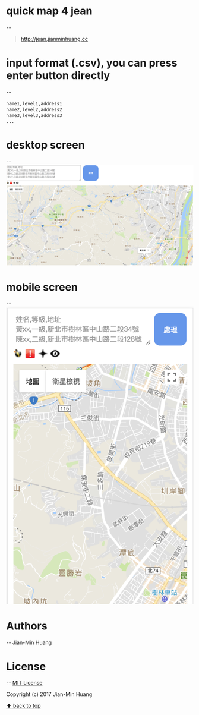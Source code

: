 # quick map 4 jean
--
> http://jean.jianminhuang.cc

# input format (.csv), you can press enter button directly
--
```
name1,level1,address1
name2,level2,address2
name3,level3,address3
...
```

# desktop screen
--
![desktop](./img/desktop.png)

# mobile screen
--
![mobile](./img/mobile.png)

# Authors
--
Jian-Min Huang

# License
--
[MIT License][license-page]

Copyright (c) 2017 Jian-Min Huang

[:arrow_up: back to top][top-page]
  
[license-page]: <https://github.com/Jian-Min-Huang/LICENSE>
[top-page]: <https://github.com/Jian-Min-Huang/quick-map-4-jean#quick-map-4-jean>